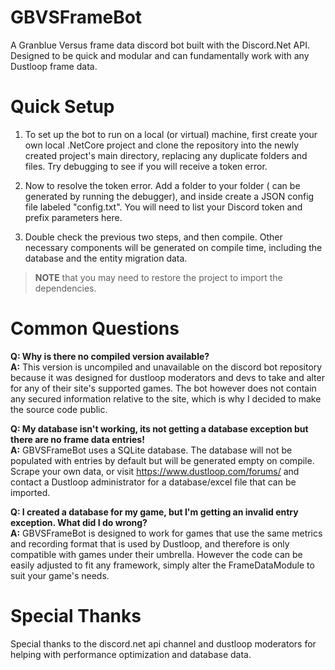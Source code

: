 # GBVSFrameBot
A Granblue Versus frame data discord bot built with the Discord.Net API. Designed to be quick and modular and can fundamentally work with any Dustloop frame data.  

# Quick Setup
1. To set up the bot to run on a local (or virtual) machine, first create your own local .NetCore project and clone the repository into the newly created project's main directory, replacing any duplicate folders and files. Try debugging to see if you will receive a token error.

2. Now to resolve the token error. Add a <common> folder to your <netcoreapp> folder (<netcoreapp> can be generated by running the debugger), and inside create a JSON config file labeled "config.txt". You will need to list your Discord token and prefix parameters here.

3. Double check the previous two steps, and then compile. Other necessary components will be generated on compile time, including the database and the entity migration data. 
> **NOTE** that you may need to restore the project to import the dependencies.  

# Common Questions
**Q: Why is there no compiled version available?**  
**A:** This version is uncompiled and unavailable on the discord bot repository because it was designed for dustloop moderators and devs to take and alter for any of their site's supported games. The bot however does not contain any secured information relative to the site, which is why I decided to make the source code public.

**Q: My database isn't working, its not getting a database exception but there are no frame data entries!**  
**A:** GBVSFrameBot uses a SQLite database. The database will not be populated with entries by default but will be generated empty on compile. Scrape your own data, or visit https://www.dustloop.com/forums/ and contact a Dustloop administrator for a database/excel file that can be imported.

**Q: I created a database for my game, but I'm getting an invalid entry exception. What did I do wrong?**  
**A:** GBVSFrameBot is designed to work for games that use the same metrics and recording format that is used by Dustloop, and therefore is only compatible with games under their umbrella. However the code can be easily adjusted to fit any framework, simply alter the FrameDataModule to suit your game's needs.  

# Special Thanks
Special thanks to the discord.net api channel and dustloop moderators for helping with performance optimization and database data.
